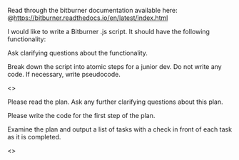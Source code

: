 Read through the bitburner documentation available here: @https://bitburner.readthedocs.io/en/latest/index.html 

I would like to write a Bitburner .js script. It should have the following functionality:

Ask clarifying questions about the functionality.


Break down the script into atomic steps for a junior dev. Do not write any code. If necessary, write pseudocode.

<<Create a file called plan.md with the plan as described above.>>

Please read the plan. Ask any further clarifying questions about this plan.

Please write the code for the first step of the plan.

Examine the plan and output a list of tasks with a check in front of each task as it is completed.

<<continue through following steps>>